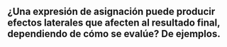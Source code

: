 ## ¿Una expresión de asignación puede producir efectos laterales que afecten al resultado final, dependiendo de cómo se evalúe? De ejemplos.



